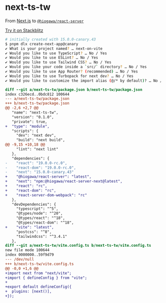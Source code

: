 # next-ts-tw

From [Next.js](https://github.com/vercel/next.js) to [`@hiogawa/react-server`](https://github.com/hi-ogawa/vite-plugins/tree/main/packages/react-server)

[Try it on Stackblitz](https://stackblitz.com/github/hi-ogawa/rsc-on-vite/tree/main/next-ts-tw?file=app%2Fpage.tsx)

```sh
# initially created with 15.0.0-canary.43
$ pnpm dlx create-next-app@canary
✔ What is your project named? … next-on-vite
✔ Would you like to use TypeScript? … No / Yes
✔ Would you like to use ESLint? … No / Yes
✔ Would you like to use Tailwind CSS? … No / Yes
✔ Would you like your code inside a `src/` directory? … No / Yes
✔ Would you like to use App Router? (recommended) … No / Yes
✔ Would you like to use Turbopack for next dev? … No / Yes
✔ Would you like to customize the import alias (@/* by default)? … No / Yes
```

```diff
diff --git a/next-ts-tw/package.json b/next-ts-tw/package.json
index c326ecd..0bdc812 100644
--- a/next-ts-tw/package.json
+++ b/next-ts-tw/package.json
@@ -2,6 +2,7 @@
   "name": "next-ts-tw",
   "version": "0.1.0",
   "private": true,
+  "type": "module",
   "scripts": {
     "dev": "next dev",
     "build": "next build",
@@ -9,15 +10,18 @@
     "lint": "next lint"
   },
   "dependencies": {
-    "react": "19.0.0-rc.0",
-    "react-dom": "19.0.0-rc.0",
-    "next": "15.0.0-canary.43"
+    "@hiogawa/react-server": "latest",
+    "next": "npm:@hiogawa/react-server-next@latest",
+    "react": "rc",
+    "react-dom": "rc",
+    "react-server-dom-webpack": "rc"
   },
   "devDependencies": {
     "typescript": "^5",
     "@types/node": "^20",
     "@types/react": "^18",
     "@types/react-dom": "^18",
+    "vite": "latest",
     "postcss": "^8",
     "tailwindcss": "^3.4.1"
   },
diff --git a/next-ts-tw/vite.config.ts b/next-ts-tw/vite.config.ts
new file mode 100644
index 0000000..59f9d79
--- /dev/null
+++ b/next-ts-tw/vite.config.ts
@@ -0,0 +1,6 @@
+import next from "next/vite";
+import { defineConfig } from "vite";
+
+export default defineConfig({
+  plugins: [next()],
+});
```
